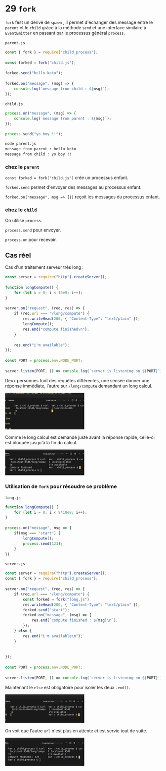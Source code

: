 # 29 `fork`

`fork` fest un dérivé de `spawn` , il permet d'échanger des message entre le `parent` et le `child` grâce à la méthode `send` et une interface similaire à `EventEmitter` en passant par le processus général `process`.

`parent.js`

```js
const { fork } = require("child_process");

const forked = fork("child.js");

forked.send("hello koko");

forked.on("message", (msg) => {
    console.log(`message from child : ${msg}`);
});
```

`child.js`

```js
process.on("message", (msg) => {
    console.log(`message from parent : ${msg}`);
});

process.send("yo boy !!");
```

```bash
node parent.js
message from parent : hello koko
message from child : yo boy !!
```

### chez le `parent`

`const forked = fork("child.js")` crée un processus enfant.

`forked.send` permet d'envoyer des messages au processus enfant.

`forked.on("message", msg => {})` reçoit les messages du processus enfant.

### chez le `child`

On utilise `process`.

`process.send` pour envoyer.

`process.on` pour recevoir.

## Cas réel

Cas d'un traitement serveur très long :

```js
const server = require("http").createServer();

function longCompute() {
    for (let i = 0; i < 10e9; i++);
}

server.on("request", (req, res) => {
    if (req.url === "/long/compute") {
        res.writeHead(200, { "Content-Type": "text/plain" });
        longCompute();
        res.end("compute finished\n");
    }

    res.end("i'm available");
});

const PORT = process.env.NODE_PORT;

server.listen(PORT, () => console.log(`server is listening on ${PORT}`));
```

Deux personnes font des requêtes différentes, une sensée donner une réponse immédiate, l'autre sur `/long/compute` demandant un long calcul.

<img src="assets/Screenshot 2020-04-06 at 14.54.47.png" alt="Screenshot 2020-04-06 at 14.54.47" style="zoom:25%;" />

Comme le long calcul est demandé juste avant la réponse rapide, celle-ci est bloquée jusqu'à la fin du calcul.

<img src="assets/Screenshot 2020-04-06 at 14.57.12.png" alt="Screenshot 2020-04-06 at 14.57.12" style="zoom:25%;" />

### Utilisation de `fork` pour résoudre ce problème

`long.js`

```js
function longCompute() {
    for (let i = 0; i < 9*10e8; i++);
}

process.on("message", msg => {
    if(msg === "start") {
        longCompute();
        process.send(123);
    }
})
```

`server.js`

```js
const server = require("http").createServer();
const { fork } = require("child_process");

server.on("request", (req, res) => {
    if (req.url === "/long/compute") {
        const forked = fork("long.js")
        res.writeHead(200, { "Content-Type": "text/plain" });
        forked.send("start");
        forked.on("message", (msg) => {
            res.end(`compute finished : ${msg}\n`);
        });
    } else {
        res.end("i'm available\n");
    }

    
});

const PORT = process.env.NODE_PORT;

server.listen(PORT, () => console.log(`server is listening on ${PORT}`));
```

Maintenant le `else` est obligatoire pour isoler les deux `.end()`.

<img src="assets/Screenshot 2020-04-06 at 15.08.56.png" alt="Screenshot 2020-04-06 at 15.08.56" style="zoom:25%;" />

On voit que l'autre `url` n'est plus en attente et est servie tout de suite.

 <img src="assets/Screenshot 2020-04-06 at 15.09.06.png" alt="Screenshot 2020-04-06 at 15.09.06" style="zoom:25%;" />

